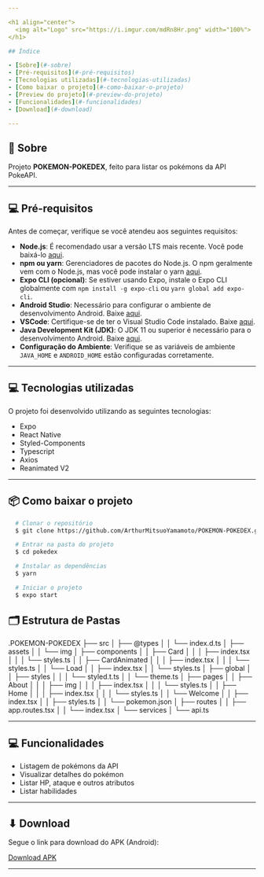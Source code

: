 ```yaml
---

<h1 align="center">
  <img alt="Logo" src="https://i.imgur.com/mdRn8Hr.png" width="100%">
</h1>

## Índice

- [Sobre](#-sobre)
- [Pré-requisitos](#-pré-requisitos)
- [Tecnologias utilizadas](#-tecnologias-utilizadas)
- [Como baixar o projeto](#-como-baixar-o-projeto)
- [Preview do projeto](#-preview-do-projeto)
- [Funcionalidades](#-funcionalidades)
- [Download](#-download)

---
```


## 🤔 Sobre

Projeto **POKEMON-POKEDEX**, feito para listar os pokémons da API PokeAPI.


---

## 💻 Pré-requisitos

Antes de começar, verifique se você atendeu aos seguintes requisitos:

* **Node.js**: É recomendado usar a versão LTS mais recente. Você pode baixá-lo [aqui](https://nodejs.org/).
* **npm ou yarn**: Gerenciadores de pacotes do Node.js. O npm geralmente vem com o Node.js, mas você pode instalar o yarn [aqui](https://yarnpkg.com/getting-started/install).
* **Expo CLI (opcional)**: Se estiver usando Expo, instale o Expo CLI globalmente com `npm install -g expo-cli` ou `yarn global add expo-cli`.
* **Android Studio**: Necessário para configurar o ambiente de desenvolvimento Android. Baixe [aqui](https://developer.android.com/studio).
* **VSCode**: Certifique-se de ter o Visual Studio Code instalado. Baixe [aqui](https://code.visualstudio.com/).
* **Java Development Kit (JDK)**: O JDK 11 ou superior é necessário para o desenvolvimento Android. Baixe [aqui](https://www.oracle.com/java/technologies/javase-jdk11-downloads.html).
* **Configuração do Ambiente**: Verifique se as variáveis de ambiente `JAVA_HOME` e `ANDROID_HOME` estão configuradas corretamente.

---


## 💻 Tecnologias utilizadas

O projeto foi desenvolvido utilizando as seguintes tecnologias:

- Expo
- React Native
- Styled-Components
- Typescript
- Axios
- Reanimated V2

---

## 📦 Como baixar o projeto

```bash
  # Clonar o repositório
  $ git clone https://github.com/ArthurMitsuoYamamoto/POKEMON-POKEDEX.git

  # Entrar na pasta do projeto
  $ cd pokedex

  # Instalar as dependências
  $ yarn

  # Iniciar o projeto
  $ expo start
```

## 🗂 Estrutura de Pastas

.POKEMON-POKEDEX
├── src
│   ├── @types
│   │   └── index.d.ts
│   ├── assets
│   │   └── img
│   ├── components
│   │   ├── Card
│   │   │   ├── index.tsx
│   │   │   └── styles.ts
│   │   ├── CardAnimated
│   │   │   ├── index.tsx
│   │   │   └── styles.ts
│   │   └── Load
│   │       ├── index.tsx
│   │       └── styles.ts
│   ├── global
│   │   ├── styles
│   │   │   └── styled.t.ts
│   │   └── theme.ts
│   ├── pages
│   │   ├── About
│   │   │   ├── img
│   │   │   ├── index.tsx
│   │   │   └── styles.ts
│   │   ├── Home
│   │   │   ├── index.tsx
│   │   │   └── styles.ts
│   │   └── Welcome
│   │       ├── index.tsx
│   │       ├── styles.ts
│   │       └── pokemon.json
│   ├── routes
│   │   ├── app.routes.tsx
│   │   └── index.tsx
│   └── services
│       └── api.ts


---

## 💻 Funcionalidades

- Listagem de pokémons da API
- Visualizar detalhes do pokémon
- Listar HP, ataque e outros atributos
- Listar habilidades

---

## ⬇ Download

Segue o link para download do APK (Android):

[Download APK](https://exp-shell-app-assets.s3.us-west-1.amazonaws.com/android/%40rgmellon/mypokedex-23943422436e4cfbb59ab9799209522e-signed.apk)

---

